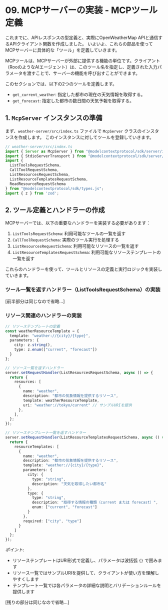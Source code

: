 # 09. MCPサーバーの実装 - MCPツール定義

これまでに、APIレスポンスの型定義と、実際にOpenWeatherMap APIと通信するAPIクライアント関数を作成しました。
いよいよ、これらの部品を使ってMCPサーバーに具体的な「ツール」を定義していきます。

MCPツールは、MCPサーバーが外部に提供する機能の単位です。クライアント（RooのようなAIエージェント）は、このツール名を指定し、定義された入力パラメータを渡すことで、サーバーの機能を呼び出すことができます。

このセクションでは、以下の2つのツールを定義します。

*   `get_current_weather`: 指定した都市の現在の天気情報を取得する。
*   `get_forecast`: 指定した都市の数日間の天気予報を取得する。

## 1. `McpServer` インスタンスの準備

まず、`weather-server/src/index.ts` ファイルで `McpServer` クラスのインスタンスを作成します。
このインスタンスに対してツールを登録していきます。

```typescript
// weather-server/src/index.ts
import { Server as McpServer } from "@modelcontextprotocol/sdk/server/index.js";
import { StdioServerTransport } from "@modelcontextprotocol/sdk/server/stdio.js";
import {
  ListToolsRequestSchema,
  CallToolRequestSchema,
  ListResourcesRequestSchema,
  ListResourceTemplatesRequestSchema,
  ReadResourceRequestSchema
} from "@modelcontextprotocol/sdk/types.js";
import { z } from 'zod';
```

## 2. ツール定義とハンドラーの作成

MCPサーバーでは、以下の重要なハンドラーを実装する必要があります：

1. `ListToolsRequestSchema`: 利用可能なツールの一覧を返す
2. `CallToolRequestSchema`: 実際のツール実行を処理する
3. `ListResourcesRequestSchema`: 利用可能なリソースの一覧を返す
4. `ListResourceTemplatesRequestSchema`: 利用可能なリソーステンプレートの一覧を返す

これらのハンドラーを使って、ツールとリソースの定義と実行ロジックを実装していきます。

### ツール一覧を返すハンドラー（ListToolsRequestSchema）の実装

[前半部分は同じなので省略...]

### リソース関連のハンドラーの実装

```typescript
// リソーステンプレートの定義
const weatherResourceTemplate = {
  template: "weather://{city}/{type}",
  parameters: {
    city: z.string(),
    type: z.enum(["current", "forecast"])
  }
};

// リソース一覧を返すハンドラー
server.setRequestHandler(ListResourcesRequestSchema, async () => {
  return {
    resources: [
      {
        name: "weather",
        description: "都市の気象情報を提供するリソース",
        template: weatherResourceTemplate,
        uri: "weather://tokyo/current" // サンプルURIを提供
      },
    ],
  };
});

// リソーステンプレート一覧を返すハンドラー
server.setRequestHandler(ListResourceTemplatesRequestSchema, async () => {
  return {
    resourceTemplates: [
      {
        name: "weather",
        description: "都市の気象情報を提供するリソース",
        template: "weather://{city}/{type}",
        parameters: {
          city: {
            type: "string",
            description: "天気を取得したい都市名"
          },
          type: {
            type: "string",
            description: "取得する情報の種類（current または forecast）",
            enum: ["current", "forecast"]
          }
        },
        required: ["city", "type"]
      }
    ]
  };
});
```

*ポイント*:
- リソーステンプレートはURI形式で定義し、パラメータは波括弧 `{}` で囲みます
- リソース一覧ではサンプルURIを提供して、クライアントが使い方を理解しやすくします
- テンプレート一覧では各パラメータの詳細な説明とバリデーションルールを提供します

[残りの部分は同じなので省略...]